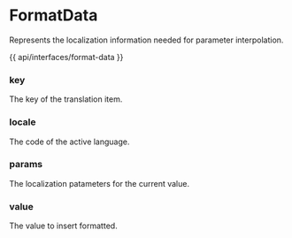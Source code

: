 <!-- ======================================================================
--- Search engine
title:          FormatData
keywords:       FormatData
description:    FormatData.
--- Menu system
order:          40
text:           FormatData
hidden:         false
umbel:          false
--- Page properties
id:             
document:       
layout:         layout-2-left
$-left:         #side-menu
searchable:     true
--- Side menu
side-menu-root:     /api
side-menu-header:   API
side-menu-top:      
side-menu-depth:    2
======================================================================= -->

# FormatData

Represents the localization information needed for parameter interpolation.

{{ api/interfaces/format-data }}

### key

The key of the translation item.

### locale

The code of the active language.

### params

The localization patameters for the current value.

### value

The value to insert formatted.
